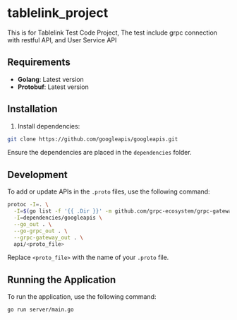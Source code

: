 # tablelink_project

This is for Tablelink Test Code Project, The test include grpc connection with restful API, and User Service API

## Requirements

- **Golang**: Latest version
- **Protobuf**: Latest version

## Installation

1. Install dependencies:
  ```bash
  git clone https://github.com/googleapis/googleapis.git
  ```
  Ensure the dependencies are placed in the `dependencies` folder.

## Development

To add or update APIs in the `.proto` files, use the following command:
```bash
protoc -I=. \
  -I=$(go list -f '{{ .Dir }}' -m github.com/grpc-ecosystem/grpc-gateway/v2) \
  -I=dependencies/googleapis \
  --go_out . \
  --go-grpc_out . \
  --grpc-gateway_out . \
  api/<proto_file>
```
Replace `<proto_file>` with the name of your `.proto` file.

## Running the Application

To run the application, use the following command:
```bash
go run server/main.go
```
